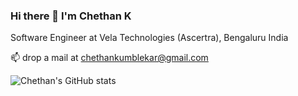 ### Hi there 👋 I'm Chethan K
Software Engineer at Vela Technologies (Ascertra), Bengaluru India

📫 drop a mail at chethankumblekar@gmail.com

![Chethan's GitHub stats](https://github-readme-stats.vercel.app/api?username=chethankumblekar&show_icons=true&theme=radical)

